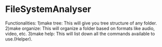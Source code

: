 # FileSystemAnalyser

Functionalities:
    1)make tree: This will give you tree structure of any folder.
    2)make organize: This will organize a folder based on formats like audio, video, etc.
    3)make help: This will list down all the commands available to use.(Helper).